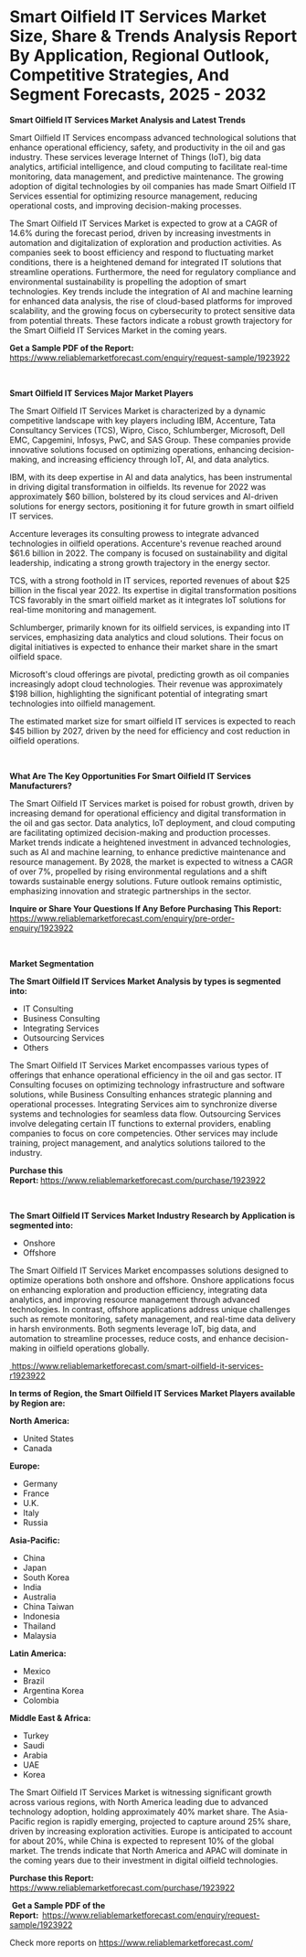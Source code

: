 <p><h1>Smart Oilfield IT Services Market Size, Share & Trends Analysis Report By Application, Regional Outlook, Competitive Strategies, And Segment Forecasts, 2025 - 2032</h1></p><p><strong>Smart Oilfield IT Services Market Analysis and Latest Trends</strong></p>
<p><p>Smart Oilfield IT Services encompass advanced technological solutions that enhance operational efficiency, safety, and productivity in the oil and gas industry. These services leverage Internet of Things (IoT), big data analytics, artificial intelligence, and cloud computing to facilitate real-time monitoring, data management, and predictive maintenance. The growing adoption of digital technologies by oil companies has made Smart Oilfield IT Services essential for optimizing resource management, reducing operational costs, and improving decision-making processes.</p><p>The Smart Oilfield IT Services Market is expected to grow at a CAGR of 14.6% during the forecast period, driven by increasing investments in automation and digitalization of exploration and production activities. As companies seek to boost efficiency and respond to fluctuating market conditions, there is a heightened demand for integrated IT solutions that streamline operations. Furthermore, the need for regulatory compliance and environmental sustainability is propelling the adoption of smart technologies. Key trends include the integration of AI and machine learning for enhanced data analysis, the rise of cloud-based platforms for improved scalability, and the growing focus on cybersecurity to protect sensitive data from potential threats. These factors indicate a robust growth trajectory for the Smart Oilfield IT Services Market in the coming years.</p></p>
<p><strong>Get a Sample PDF of the Report:&nbsp;</strong> <a href="https://www.reliablemarketforecast.com/enquiry/request-sample/1923922?utm_campaign=1929&utm_medium=2&utm_source=Github&utm_content=ia&utm_term=14012025&utm_id=smart-oilfield-it-services">https://www.reliablemarketforecast.com/enquiry/request-sample/1923922</a></p>
<p>&nbsp;</p>
<p><strong>Smart Oilfield IT Services Major Market Players</strong></p>
<p><p>The Smart Oilfield IT Services Market is characterized by a dynamic competitive landscape with key players including IBM, Accenture, Tata Consultancy Services (TCS), Wipro, Cisco, Schlumberger, Microsoft, Dell EMC, Capgemini, Infosys, PwC, and SAS Group. These companies provide innovative solutions focused on optimizing operations, enhancing decision-making, and increasing efficiency through IoT, AI, and data analytics.</p><p>IBM, with its deep expertise in AI and data analytics, has been instrumental in driving digital transformation in oilfields. Its revenue for 2022 was approximately $60 billion, bolstered by its cloud services and AI-driven solutions for energy sectors, positioning it for future growth in smart oilfield IT services.</p><p>Accenture leverages its consulting prowess to integrate advanced technologies in oilfield operations. Accenture's revenue reached around $61.6 billion in 2022. The company is focused on sustainability and digital leadership, indicating a strong growth trajectory in the energy sector.</p><p>TCS, with a strong foothold in IT services, reported revenues of about $25 billion in the fiscal year 2022. Its expertise in digital transformation positions TCS favorably in the smart oilfield market as it integrates IoT solutions for real-time monitoring and management.</p><p>Schlumberger, primarily known for its oilfield services, is expanding into IT services, emphasizing data analytics and cloud solutions. Their focus on digital initiatives is expected to enhance their market share in the smart oilfield space.</p><p>Microsoft's cloud offerings are pivotal, predicting growth as oil companies increasingly adopt cloud technologies. Their revenue was approximately $198 billion, highlighting the significant potential of integrating smart technologies into oilfield management.</p><p>The estimated market size for smart oilfield IT services is expected to reach $45 billion by 2027, driven by the need for efficiency and cost reduction in oilfield operations.</p></p>
<p>&nbsp;</p>
<p><strong>What Are The Key Opportunities For Smart Oilfield IT Services Manufacturers?</strong></p>
<p><p>The Smart Oilfield IT Services market is poised for robust growth, driven by increasing demand for operational efficiency and digital transformation in the oil and gas sector. Data analytics, IoT deployment, and cloud computing are facilitating optimized decision-making and production processes. Market trends indicate a heightened investment in advanced technologies, such as AI and machine learning, to enhance predictive maintenance and resource management. By 2028, the market is expected to witness a CAGR of over 7%, propelled by rising environmental regulations and a shift towards sustainable energy solutions. Future outlook remains optimistic, emphasizing innovation and strategic partnerships in the sector.</p></p>
<p><strong>Inquire or Share Your Questions If Any Before Purchasing This Report:</strong> <a href="https://www.reliablemarketforecast.com/enquiry/pre-order-enquiry/1923922?utm_campaign=1929&utm_medium=2&utm_source=Github&utm_content=ia&utm_term=14012025&utm_id=smart-oilfield-it-services">https://www.reliablemarketforecast.com/enquiry/pre-order-enquiry/1923922</a></p>
<p>&nbsp;</p>
<p><strong>Market Segmentation</strong></p>
<p><strong>The Smart Oilfield IT Services Market Analysis by types is segmented into:</strong></p>
<p><ul><li>IT Consulting</li><li>Business Consulting</li><li>Integrating Services</li><li>Outsourcing Services</li><li>Others</li></ul></p>
<p><p>The Smart Oilfield IT Services Market encompasses various types of offerings that enhance operational efficiency in the oil and gas sector. IT Consulting focuses on optimizing technology infrastructure and software solutions, while Business Consulting enhances strategic planning and operational processes. Integrating Services aim to synchronize diverse systems and technologies for seamless data flow. Outsourcing Services involve delegating certain IT functions to external providers, enabling companies to focus on core competencies. Other services may include training, project management, and analytics solutions tailored to the industry.</p></p>
<p><strong>Purchase this Report:&nbsp;</strong><a href="https://www.reliablemarketforecast.com/purchase/1923922?utm_campaign=1929&utm_medium=2&utm_source=Github&utm_content=ia&utm_term=14012025&utm_id=smart-oilfield-it-services">https://www.reliablemarketforecast.com/purchase/1923922</a></p>
<p>&nbsp;</p>
<p><strong>The Smart Oilfield IT Services Market Industry Research by Application is segmented into:</strong></p>
<p><ul><li>Onshore</li><li>Offshore</li></ul></p>
<p><p>The Smart Oilfield IT Services Market encompasses solutions designed to optimize operations both onshore and offshore. Onshore applications focus on enhancing exploration and production efficiency, integrating data analytics, and improving resource management through advanced technologies. In contrast, offshore applications address unique challenges such as remote monitoring, safety management, and real-time data delivery in harsh environments. Both segments leverage IoT, big data, and automation to streamline processes, reduce costs, and enhance decision-making in oilfield operations globally.</p></p>
<p><a href="https://www.reliablemarketforecast.com/smart-oilfield-it-services-r1923922?utm_campaign=1929&utm_medium=2&utm_source=Github&utm_content=ia&utm_term=14012025&utm_id=smart-oilfield-it-services">&nbsp;https://www.reliablemarketforecast.com/smart-oilfield-it-services-r1923922</a></p>
<p><strong>In terms of Region, the Smart Oilfield IT Services Market Players available by Region are:</strong></p>
<p>
    <p> <strong> North America: </strong>
        <ul>
            <li>United States</li>
            <li>Canada</li>
        </ul>
        </p> 
    <p> <strong> Europe: </strong>
        <ul>
            <li>Germany</li>
            <li>France</li>
            <li>U.K.</li>
            <li>Italy</li>
            <li>Russia</li>
        </ul>
        </p> 
    <p> <strong> Asia-Pacific: </strong>
        <ul>
            <li>China</li>
            <li>Japan</li>
            <li>South Korea</li>
            <li>India</li>
            <li>Australia</li>
            <li>China Taiwan</li>
            <li>Indonesia</li>
            <li>Thailand</li>
            <li>Malaysia</li>
        </ul>
        </p> 
    <p> <strong> Latin America: </strong>
        <ul>
            <li>Mexico</li>
            <li>Brazil</li>
            <li>Argentina Korea</li>
            <li>Colombia</li>
        </ul>
        </p> 
    <p> <strong> Middle East & Africa: </strong>
        <ul>
            <li>Turkey</li>
            <li>Saudi</li>
            <li>Arabia</li>
            <li>UAE</li>
            <li>Korea</li>
        </ul>
    </p>
    </p>
<p><p>The Smart Oilfield IT Services Market is witnessing significant growth across various regions, with North America leading due to advanced technology adoption, holding approximately 40% market share. The Asia-Pacific region is rapidly emerging, projected to capture around 25% share, driven by increasing exploration activities. Europe is anticipated to account for about 20%, while China is expected to represent 10% of the global market. The trends indicate that North America and APAC will dominate in the coming years due to their investment in digital oilfield technologies.</p></p>
<p><strong>Purchase this Report: </strong><a href="https://www.reliablemarketforecast.com/purchase/1923922?utm_campaign=1929&utm_medium=2&utm_source=Github&utm_content=ia&utm_term=14012025&utm_id=smart-oilfield-it-services">https://www.reliablemarketforecast.com/purchase/1923922</a></p>
<p>&nbsp;<strong>Get a Sample PDF of the Report:&nbsp;&nbsp;</strong><a href="https://www.reliablemarketforecast.com/enquiry/request-sample/1923922?utm_campaign=1929&utm_medium=2&utm_source=Github&utm_content=ia&utm_term=14012025&utm_id=smart-oilfield-it-services">https://www.reliablemarketforecast.com/enquiry/request-sample/1923922</a></p>
<p><strong></strong></p>
<p>Check more reports on <a href="https://www.reliablemarketforecast.com/?utm_campaign=1929&utm_medium=2&utm_source=Github&utm_content=ia&utm_term=14012025&utm_id=smart-oilfield-it-services">https://www.reliablemarketforecast.com/</a></p>